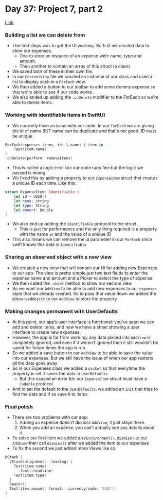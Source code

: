# Day 37: Project 7, part 2
[Link](https://www.hackingwithswift.com/100/swiftui/37)

### Building a list we can delete from
* The first steps was to get the UI working. So first we created data to store our expenses.
  * One to store an instance of an expense with: name, type and amount.
  * Then another to contain an array of this struct (a class)
* We saved both of these in their own file.
* In our `ContentView` file we created an instance of our class and used a list to display each in a `ForEach` view.
* We then added a button to our toolbar to add some dummy expense so that we're able to see if our code works.
* We also ended up adding the `.onDelete` modifier to the ForEach so we're able to delete items.

### Working with Identifiable items in SwiftUI
* We currently have an issue with our code. In our `ForEach` we are giving the id of name BUT name can be duplicate and that's not good. ID must be unique
``` swift
ForEach(expenses.items, id: \.name) { item in
    Text(item.name)
}
.onDelete(perform: removeItems)
```
* This is called a logic error b/c our code runs fine but the logic we passed is wrong
* We fixed this by adding a property to our `ExpenseItem` struct that creates a unique ID each time. Like this:
``` swift
struct ExpenseItem: Identifiable {
	let id = UUID()
	let name: String
	let type: String
	let amount: Double
}
```
* We also end up adding the `Identifiable` protocol to the struct. 
  * This is just for performance and the only thing required is a property with the name `id` and the value of a unique ID
* This also means we can remove the id parameter in our `ForEach` since swift knows this data is `Identifiable` 

### Sharing an observed object with a new view
* We created a new view that will contain our UI for adding new Expenses to our app. The view is pretty simple just two text fields to enter the expense name and amount and a Picker to select the type of expense.
* We then called the `.sheet` method to show our second view
* So we want our `AddView` to be able to add new expenses to our `expenses` state that we already created. So to pass that value down we added the `@ObservedObject` to our `AddView` to store the property 

### Making changes permanent with UserDefaults
* At this point, our app’s user interface is functional: you’ve seen we can add and delete items, and now we have a sheet showing a user interface to create new expenses. 
* However, the app is far from working: any data placed into `AddView` is completely ignored, and even if it weren’t ignored then it still wouldn’t be saved for future times the app is run.
* So we added a save button to our `AddView` to be able to save the value into our expenses. But we still have the issue of when our app restarts all the data goes away
* So in our Expenses class we added a `didSet` so that everytime the property is set it saves the data in `UserDefaults`.
  * But this caused an error b/c our `ExpenseItem` struct must have a `Codable` protocol.
* And to set the default to the `UserDefaults`, we added an `init` that tries to find the data and if so save it to items

### Final polish
* There are two problems with our app:
  1. Adding an expense doesn’t dismiss `AddView`; it just stays there.
  2. When you add an expense, you can’t actually see any details about it.
* To solve our first item we added an `@Environment(\.dismiss)` to our `AddView` then call `dismiss()` after we added the item to our expenses
* To fix the second we just added more Views like so
``` swift
HStack {
  VStack(alignment: .leading) {
    Text(item.name)
      .font(.headline)
    Text(item.type)
  }
  Spacer()
  Text(item.amount, format: .currency(code: "USD"))
}
```